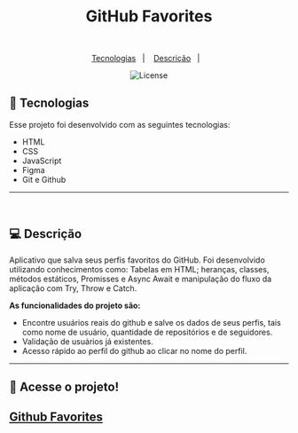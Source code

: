 <h1 align="center"> GitHub Favorites </h1>

<br>

<p align="center">
  <a href="#-tecnologias">Tecnologias</a>&nbsp;&nbsp;&nbsp;|&nbsp;&nbsp;&nbsp;
  <a href="#-descrição">Descrição</a>&nbsp;&nbsp;&nbsp;|&nbsp;&nbsp;&nbsp;
</p>

<p align="center">
  <img alt="License" src="https://img.shields.io/static/v1?label=license&message=MIT&color=blueviolet">
</p>

## 🚀 Tecnologias

Esse projeto foi desenvolvido com as seguintes tecnologias:

- HTML
- CSS
- JavaScript
- Figma
- Git e Github

---

<br>

## 💻 Descrição

Aplicativo que salva seus perfis favoritos do GitHub. Foi desenvolvido utilizando conhecimentos como: Tabelas em HTML; heranças, classes, métodos estáticos, Promisses e Async Await e manipulação do fluxo da aplicação com Try, Throw e Catch.

**As funcionalidades do projeto são:**

- Encontre usuários reais do github e salve os dados de seus perfis, tais como nome de usuário, quantidade de repositórios e de seguidores.
- Validação de usuários já existentes.
- Acesso rápido ao perfil do github ao clicar no nome do perfil.

---

## 🔑 Acesse o projeto!

## [Github Favorites](https://eduvieira131.github.io/Github-Favorites/)
